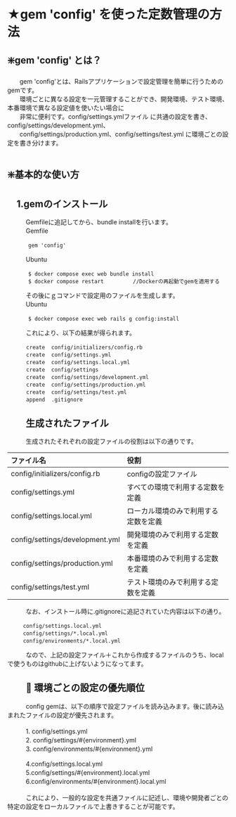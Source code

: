 # ★gem 'config' を使った定数管理の方法
## ❇️gem 'config' とは？
　　gem 'config'とは、Railsアプリケーションで設定管理を簡単に行うためのgemです。<br>
　　環境ごとに異なる設定を一元管理することができ、開発環境、テスト環境、本番環境で異なる設定値を使いたい場合に<br>
　　非常に便利です。config/settings.ymlファイル に共通の設定を書き、config/settings/development.yml、<br>
　　config/settings/production.yml、config/settings/test.yml に環境ごとの設定を書き分けます。<br>
<br>
## ❇️基本的な使い方
## 　1.gemのインストール
　　　Gemfileに追記してから、bundle installを行います。<br>
　　　Gemfile<br>
   ```
　　　　gem 'config'
```
　　　Ubuntu<br>
```
　　　　$ docker compose exec web bundle install
　　　　$ docker compose restart 　　　　　//Dockerの再起動でgemを適用する
```
　　　その後にｇコマンドで設定用のファイルを生成します。<br>
　　　Ubuntu<br>
```
　　　　$ docker compose exec web rails g config:install
```
　　　これにより、以下の結果が得られます。<br>
   ```
　　　 create  config/initializers/config.rb
　　　 create  config/settings.yml
　　　 create  config/settings.local.yml
　　　 create  config/settings
　　　 create  config/settings/development.yml
　　　 create  config/settings/production.yml
　　　 create  config/settings/test.yml
　　　 append  .gitignore
```
## 　　生成されたファイル
　　　生成されたそれぞれの設定ファイルの役割は以下の通りです。<br>

| ファイル名 | 役割 |
|:----------|:-----|
| config/initializers/config.rb | configの設定ファイル|
| config/settings.yml | すべての環境で利用する定数を定義|
| config/settings.local.yml | ローカル環境のみで利用する定数を定義 |
| config/settings/development.yml | 開発環境のみで利用する定数を定義 |
| config/settings/production.yml	| 本番環境のみで利用する定数を定義 |
| config/settings/test.yml	| テスト環境のみで利用する定数を定義 |

　　　なお、インストール時に.gitignoreに追記されていた内容は以下の通り。<br>
```
　　　config/settings.local.yml
　　　config/settings/*.local.yml
　　　config/environments/*.local.yml
```

　　　なので、上記の設定ファイル＋これから作成するファイルのうち、localで使うものはgithubに上げないようになってます。<br>

## 　　🔄 環境ごとの設定の優先順位
　　　config gemは、以下の順序で設定ファイルを読み込みます。後に読み込まれたファイルの設定が優先されます。<br>
<br>
　　　1. config/settings.yml<br>
　　　2. config/settings/#{environment}.yml<br>
　　　3. config/environments/#{environment}.yml<br>

　　　4.config/settings.local.yml<br>
　　　5.config/settings/#{environment}.local.yml<br>
　　　6.config/environments/#{environment}.local.yml<br>
   <br>
　　　これにより、一般的な設定を共通ファイルに記述し、環境や開発者ごとの特定の設定をローカルファイルで上書きすることが可能です。<br>
